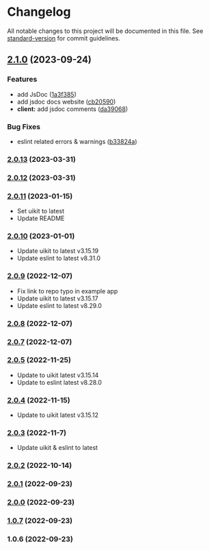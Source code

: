 # Changelog

All notable changes to this project will be documented in this file. See [standard-version](https://github.com/conventional-changelog/standard-version) for commit guidelines.

## [2.1.0](https://github.com/fedorae-com/nuxt-uikit/compare/v2.0.13...v2.1.0) (2023-09-24)


### Features

* add JsDoc ([1a3f385](https://github.com/fedorae-com/nuxt-uikit/commit/1a3f38507cd9e7bfd51dba13835f3ce8a0c02a28))
* add jsdoc docs website ([cb20590](https://github.com/fedorae-com/nuxt-uikit/commit/cb2059007d1f7af171d0a74c95f00c3ad247d8b1))
* **client:** add jsdoc comments ([da39068](https://github.com/fedorae-com/nuxt-uikit/commit/da39068d98c445b98ca17f20868f00b6fd27a8af))


### Bug Fixes

* eslint related errors & warnings ([b33824a](https://github.com/fedorae-com/nuxt-uikit/commit/b33824ae124edaf7f4182481fb611e7e44a7510a))

### [2.0.13](https://github.com/fedorae-com/nuxt-uikit/compare/v2.0.12...v2.0.13) (2023-03-31)

### [2.0.12](https://github.com/fedorae-com/nuxt-uikit/compare/v2.0.11...v2.0.12) (2023-03-31)

### [2.0.11](https://github.com/fedorae-com/nuxt-uikit/compare/v2.0.10...v2.0.11) (2023-01-15)
- Set uikit to latest
- Update README

### [2.0.10](https://github.com/fedorae-com/nuxt-uikit/compare/v2.0.9...v2.0.10) (2023-01-01)
- Update uikit to latest v3.15.19
- Update eslint to latest v8.31.0

### [2.0.9](https://github.com/fedorae-com/nuxt-uikit/compare/v2.0.8...v2.0.9) (2022-12-07)
- Fix link to repo typo in example app
- Update uikit to latest v3.15.17
- Update eslint to latest v8.29.0

### [2.0.8](https://github.com/fedorae-com/nuxt-uikit/compare/v2.0.7...v2.0.8) (2022-12-07)

### [2.0.7](https://github.com/fedorae-com/nuxt-uikit/compare/v2.0.5...v2.0.7) (2022-12-07)

### [2.0.5](https://github.com/fedorae-com/nuxt-uikit/compare/v2.0.4...v2.0.5) (2022-11-25)
- Update to uikit latest v3.15.14
- Update to eslint latest v8.28.0

### [2.0.4](https://github.com/fedorae-com/nuxt-uikit/compare/v2.0.3...v2.0.4) (2022-11-15)
- Update to uikit latest v3.15.12

### [2.0.3](https://github.com/fedorae-com/nuxt-uikit/compare/v2.0.2...v2.0.3) (2022-11-7)
- Update uikit & eslint to latest

### [2.0.2](https://github.com/fedorae-com/nuxt-uikit/compare/v2.0.1...v2.0.2) (2022-10-14)

### [2.0.1](https://github.com/fedorae-com/nuxt-uikit/compare/v2.0.0...v2.0.1) (2022-09-23)

### [2.0.0](https://github.com/fedorae-com/nuxt-uikit/compare/v1.0.6...v2.0.0) (2022-09-23)

### [1.0.7](https://github.com/fedorae-com/nuxt-uikit/compare/v1.0.6...v1.0.7) (2022-09-23)

### 1.0.6 (2022-09-23)
